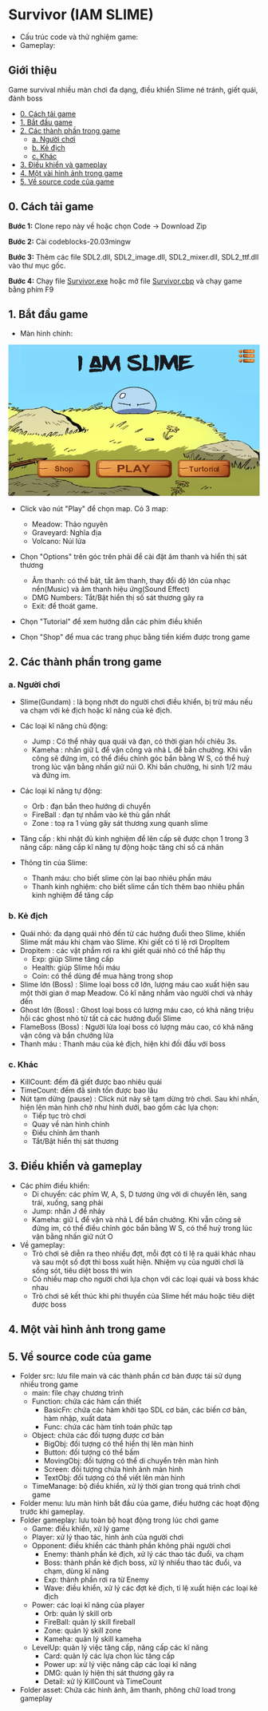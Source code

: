 # Survivor (IAM SLIME)
- Cấu trúc code và thử nghiệm game: 
- Gameplay: 

## Giới thiệu 
Game survival nhiều màn chơi đa dạng, điều khiển Slime né tránh, giết quái, đánh boss

- [0. Cách tải game](#0-cách-tải-game)
- [1. Bắt đầu game](#1-bắt-đầu-game)
- [2. Các thành phần trong game](#2-các-thành-phần-trong-game)
  * [a. Người chơi](#a-người-chơi)
  * [b. Kẻ địch](#b-kẻ-địch)
  * [c. Khác](#c-khác)
- [3. Điều khiển và gameplay](#3-điều-khiển-và-gameplay)
- [4. Một vài hình ảnh trong game](#4-một-vài-hình-ảnh-trong-game)
- [5. Về source code của game](#5-về-source-code-của-game)

## 0. Cách tải game
**Bước 1:** Clone repo này về hoặc chọn Code -> Download Zip

**Bước 2:** Cài codeblocks-20.03mingw

**Bước 3:** Thêm các file SDL2.dll, SDL2_image.dll, SDL2_mixer.dll, SDL2_ttf.dll vào thư mục gốc.

**Bước 4:** Chạy file [Survivor.exe](Survivor.exe) hoặc mở file [Survivor.cbp](Survivor.cbp) và chạy game bằng phím F9

## 1. Bắt đầu game

- Màn hình chính:

![image](https://github.com/hienduc14/firstGit/blob/master/menu/Menu.png)

- Click vào nút "Play" để chọn map. Có 3 map:
  * Meadow: Thảo nguyên 
  * Graveyard: Nghĩa địa
  * Volcano: Núi lửa

- Chọn "Options" trên góc trên phải để cài đặt âm thanh và hiển thị sát thương
  * Âm thanh: có thể bật, tắt âm thanh, thay đổi độ lớn của nhạc nền(Music) và âm thanh hiệu ứng(Sound Effect)
  * DMG Numbers: Tắt/Bật hiển thị số sát thương gây ra
  * Exit: để thoát game.

- Chọn "Tutorial" để xem hướng dẫn các phím điều khiển

- Chọn "Shop" để mua các trang phục bằng tiền kiếm được trong game

## 2. Các thành phần trong game
### a. Người chơi
- Slime(Gundam) : là bọng nhớt do người chơi điều khiển, bị trừ máu nếu va chạm với kẻ địch hoặc kĩ năng của kẻ địch.
- Các loại kĩ năng chủ động:
  *  Jump :  Có thể nhảy qua quái và đạn, có thời gian hồi chiêu 3s.
  *  Kameha : nhấn giữ L để vận công và nhả L để bắn chưởng. Khi vẫn công sẽ đứng im, có thể điều chỉnh góc bắn bằng W S, có thể huỷ trong lúc vận bằng nhấn giữ núi O. Khi bắn chưởng, hi sinh 1/2 máu và đứng im.
- Các loại kĩ năng tự động:
  *  Orb : đạn bắn theo hướng di chuyển
  *  FireBall : đạn tự nhắm vào kẻ thù gần nhất
  *  Zone : toạ ra 1 vùng gây sát thương xung quanh slime

- Tăng cấp : khi nhặt đủ kinh nghiệm để lên cấp sẽ được chọn 1 trong 3 nâng cấp: nâng cấp kĩ năng tự động hoặc tăng chỉ số cá nhân

- Thông tin của Slime: 
  * Thanh máu: cho biết slime còn lại bao nhiêu phần máu
  * Thanh kinh nghiệm: cho biết slime cần tích thêm bao nhiêu phần kinh nghiệm để tăng cấp
### b. Kẻ địch
- Quái nhỏ: đa dạng quái nhỏ đến từ các hướng đuổi theo Slime, khiến Slime mất máu khi chạm vào Slime. Khi giết có tỉ lệ rơi DropItem
- Dropitem : các vật phẩm rơi ra khi giết quái nhỏ có thể hấp thụ
  * Exp: giúp Slime tăng cấp
  * Health: giúp Slime hồi máu
  * Coin: có thể dùng để mua hàng trong shop
- Slime lớn (Boss) : Slime loại boss cỡ lớn, lượng máu cao xuất hiện sau một thời gian ở map Meadow. Có kĩ năng nhắm vào người chơi và nhảy đến
- Ghost lớn (Boss) : Ghost loại boss có lượng máu cao, có khả năng triệu hồi các ghost nhỏ từ tất cả các hướng đuổi Slime
- FlameBoss (Boss) : Người lửa loại boss có lượng máu cao, có khả năng vận công và bắn chưởng lửa
- Thanh máu : Thanh máu của kẻ địch, hiện khi đối đầu với boss
### c. Khác
- KillCount: đếm đã giết được bao nhiêu quái
- TimeCount: đếm đã sinh tồn được bao lâu
- Nút tạm dừng (pause) : Click nút này sẽ tạm dừng trò chơi. Sau khi nhấn, hiện lên màn hình chờ như hình dưới, bao gồm các lựa chọn:
  * Tiếp tục trò chơi
  * Quay về nàn hình chính
  * Điều chỉnh âm thanh
  * Tắt/Bật hiển thị sát thương
  

## 3. Điều khiển và gameplay

- Các phím điều khiển:
  * Di chuyển: các phím W, A, S, D tương ứng với di chuyển lên, sang trái, xuống, sang phải
  * Jump: nhấn J để nhảy
  * Kameha: giữ L để vận và nhả L để bắn chưởng. Khi vẫn công sẽ đứng im, có thể điều chỉnh góc bắn bằng W S, có thể huỷ trong lúc vận bằng nhấn giữ nút O
- Về gameplay:
  * Trò chơi sẽ diễn ra theo nhiều đợt, mỗi đợt có tỉ lệ ra quái khác nhau và sau một số đợt thì boss xuất hiện. Nhiệm vụ của người chơi là sống sót, tiêu diệt boss thì win
  * Có nhiều map cho người chơi lựa chọn với các loại quái và boss khác nhau
  * Trò chơi sẽ kết thúc khi phi thuyền của Slime hết máu hoặc tiêu diệt được boss
   
## 4. Một vài hình ảnh trong game

## 5. Về source code của game
- Folder src: lưu file main và các thành phần cơ bản được tái sử dụng nhiều trong game 
  * main: file chạy chương trình
  * Function: chứa các hàm cần thiết
    + BasicFn: chứa các hàm khởi tạo SDL cơ bản, các biến cơ bản, hàm nhập, xuất data
    + Func: chứa các hàm tính toán phức tạp
  * Object: chứa các đối tượng được cơ bản
    + BigObj: đối tượng có thể hiển thị lên màn hình
    + Button: đối tượng có thể bấm
    + MovingObj: đối tượng có thể di chuyển trên màn hình
    + Screen: đối tượng chứa hình ảnh màn hình
    + TextObj: đối tượng có thể viết lên màn hình
  * TimeManage: bộ điều khiển, xử lý thời gian trong quá trình chơi game
- Folder menu: lưu màn hình bắt đầu của game, điều hướng các hoạt động trước khi gameplay.
- Folder gameplay: lưu toàn bộ hoạt động trong lúc chơi game
  * Game: điều khiển, xử lý game
  * Player: xử lý thao tác, hình ảnh của người chơi
  * Opponent: điều khiển các thành phần không phải người chơi
    + Enemy: thành phần kẻ địch, xử lý các thao tác đuổi, va chạm 
    + Boss: thành phần kẻ địch boss, xử lý nhiều thao tác đuổi, va chạm, dùng kĩ năng
    + Exp: thành phần rơi ra từ Enemy
    + Wave: điều khiển, xử lý các đợt kẻ địch, tỉ lệ xuất hiện các loại kẻ địch
  * Power: các loại kĩ năng của player
    + Orb: quản lý skill orb
    + FireBall: quản lý skill fireball
    + Zone: quản lý skill zone
    + Kameha: quản lý skill kameha
  * LevelUp: quản lý việc tăng cấp, nâng cấp các kĩ năng
    + Card: quản lý các lựa chọn lúc tăng cấp
    + Power up: xử lý việc nâng câp các loại kĩ năng
    * DMG: quản lý hiện thị sát thương gây ra 
    * Detail: xử lý KillCount và TimeCount
- Folder asset: Chứa các hình ảnh, âm thanh, phông chữ load trong gameplay
